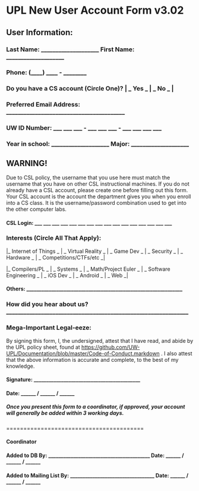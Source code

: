 # UPL New User Account Form v3.02

## User Information:
### Last Name: ____________________   First Name: ____________________
### Phone: (____) ____ - ________
### Do you have a CS account (Circle One)? | _ Yes  _ | _  No _ |
### Preferred Email Address: _________________________________________
### UW ID Number: ___ ___ ___ - ___ ___ ___ - ___ ___ ___ ___ 
### Year in school: ____________________   Major: ____________________

## WARNING!
Due to CSL policy, the username that you use here must match the username that you have on other CSL instructional machines. If you do not already have a CSL account, please create one before filling out this form. Your CSL account is the account the department gives you when you enroll into a CS class. It is the username/password combination used to get into the other computer labs.

#### CSL Login: ___ ___ ___ ___ ___ ___ ___ ___ ___ ___ ___ ___ ___ ___ ___ ___

### Interests (Circle All That Apply):
|_ Internet of Things _  |  _ Virtual Reality  _  |  _  Game Dev  _  |  _  Security  _  |  _  Hardware  _  |  _  Competitions/CTFs/etc _|

|_ Compilers/PL  _  |  _  Systems  _  |  _  Math/Project Euler  _  |  _  Software Engineering  _  |  _  iOS Dev  _  |  _  Android _ | _ Web _|

#### Others: _______________________________________________________________

### How did you hear about us? _______________________________________________________________

### Mega-Important Legal-eeze:
By signing this form, I, the undersigned, attest that I have read, and abide by the UPL policy sheet, found at https://github.com/UW-UPL/Documentation/blob/master/Code-of-Conduct.markdown . I also attest that the above information is accurate and complete, to the best of my knowledge.

#### Signature: ___________________________________________
#### Date: ______ / ______ / ______ 

##### Once you present this form to a coordinator, if approved, your account will generally be added within 3 working days.

========================================
#### Coordinator
#### Added to DB By: _________________________________________   Date: ______ / ______ / ______
#### Added to Mailing List By: __________________________________   Date: ______ / ______ / ______
